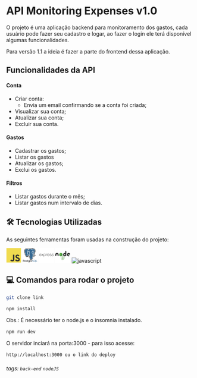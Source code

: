 # API Monitoring Expenses v1.0

O projeto é uma aplicação backend para monitoramento dos gastos, cada usuário pode fazer seu cadastro e logar, ao fazer o login ele terá disponível algumas funcionalidades.

Para versão 1.1 a ideia é fazer a parte do frontend dessa aplicação.

## Funcionalidades da API

#### Conta

- Criar conta:
     - Envia um email confirmando se a conta foi criada;
- Visualizar sua conta;
- Atualizar sua conta;
- Excluir sua conta.

#### Gastos

- Cadastrar os gastos;
- Listar os gastos
- Atualizar os gastos;
- Exclui os gastos.

#### Filtros

- Listar gastos durante o mês;
- Listar gastos num intervalo de dias.

## 🛠 Tecnologias Utilizadas

As seguintes ferramentas foram usadas na construção do projeto:

<img src="https://raw.githubusercontent.com/devicons/devicon/master/icons/javascript/javascript-original.svg" alt="javascript" width="40" height="40"/> <img src="https://raw.githubusercontent.com/devicons/devicon/master/icons/postgresql/postgresql-original-wordmark.svg" alt="postgresql" width="40" height="40"/> <img src="https://raw.githubusercontent.com/devicons/devicon/master/icons/express/express-original-wordmark.svg" alt="express" width="40" height="40"/> <img src="https://raw.githubusercontent.com/devicons/devicon/master/icons/nodejs/nodejs-original-wordmark.svg" alt="nodejs" width="40" height="40"/>
<img src="https://github.com/alinesantana13/API_Banco_Digital/assets/97478571/5a1aaf9b-1f53-40b2-821f-bbce7cab7daf" alt="javascript" width="40" height="40"/>

## :computer: Comandos para rodar o projeto

```bash
git clone link
```

```bash
npm install
```

Obs.: É necessário ter o node.js e o insomnia instalado.

```bash
npm run dev
```

O servidor inciará na porta:3000 - para isso acesse:

```bash
http://localhost:3000 ou o link do deploy
```

###### tags: `back-end` `nodeJS`
